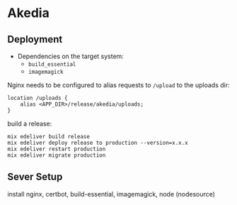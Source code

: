 # Akedia

## Deployment

* Dependencies on the target system:
  * `build_essential`
  * `imagemagick`

Nginx needs to be configured to alias requests to `/upload` to the uploads dir:

```
location /uploads {
    alias <APP_DIR>/release/akedia/uploads;
}
```


build a release:

```
mix edeliver build release
mix edeliver deploy release to production --version=x.x.x
mix edeliver restart production
mix edeliver migrate production
```

## Sever Setup

install nginx, certbot, build-essential, imagemagick, node (nodesource)
